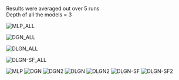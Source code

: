 Results were averaged out over 5 runs \
Depth of all the models = 3


![MLP_ALL](https://user-images.githubusercontent.com/32334380/141930329-c218ae53-65da-467e-92f9-2c158a45f957.png)

![DGN_ALL](https://user-images.githubusercontent.com/32334380/141930290-ccdc03f9-7684-456d-bddf-b788b263f3dd.png)

![DLGN_ALL](https://user-images.githubusercontent.com/32334380/141930343-cb7d1427-a9e7-4c9c-94c3-a4fb6b86d991.png)

![DLGN-SF_ALL](https://user-images.githubusercontent.com/32334380/141930356-0c1000b9-0bd2-47ef-88cc-060d21eb2e01.png)





![MLP](https://user-images.githubusercontent.com/32334380/142596064-9a718a8d-b43b-4624-999f-8b2fb43431ee.png)
![DGN](https://user-images.githubusercontent.com/32334380/142596111-1dee9be6-020a-4477-8d38-1da3252120fa.png)
![DGN2](https://user-images.githubusercontent.com/32334380/142596137-a7e1f74b-11a4-4f52-8248-749ffd937bfa.png)
![DLGN](https://user-images.githubusercontent.com/32334380/142596159-0a451883-86b6-4abd-92cd-23a69d5328ef.png)
![DLGN2](https://user-images.githubusercontent.com/32334380/142596163-518be221-98e0-4cd6-a34e-e84ef5272e80.png)
![DLGN-SF](https://user-images.githubusercontent.com/32334380/142596187-e2ca6386-fdef-4b88-85b4-9d7b5fc917c6.png)
![DLGN-SF2](https://user-images.githubusercontent.com/32334380/142596194-feac0f35-d939-48f9-a98c-26e38322fe58.png)
